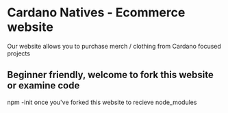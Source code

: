 # Cardano Natives - Ecommerce website

Our website allows you to purchase merch / clothing from Cardano focused projects









## Beginner friendly, welcome to fork this website or examine code
npm -init once you've forked this website to recieve node_modules